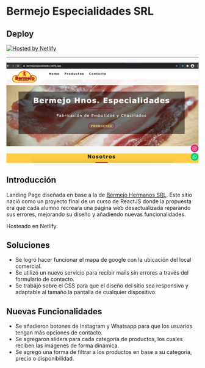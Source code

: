 # Bermejo Especialidades SRL

## Deploy
<a href="https://bermejoespecialidades.netlify.app/">
   <img src="https://img.shields.io/badge/Hosted%20by-Netlify-blueviolet?style=for-the-badge&logo=netlify" alt="Hosted by Netlify" />
</a>

---

![Bermejo](https://github.com/ChiarelliLuciano/bermejo-especialidades/blob/main/public/bermejo-especialidades.png)

## Introducción

Landing Page diseñada en base a la de [Bermejo Hermanos SRL](http://bermejo.com.ar/). Este sitio nació como un proyecto final de un curso de ReactJS donde la propuesta era que cada alumno recreara una página web desactualizada reparando sus errores, mejorando su diseño y añadiendo nuevas funcionalidades. 

Hosteado en Netlify.

## Soluciones

- Se logró hacer funcionar el mapa de google con la ubicación del local comercial.
- Se utilizó un nuevo servicio para recibir mails sin errores a través del formulario de contacto.
- Se trabajó sobre el CSS para que el diseño del sitio sea responsivo y adaptable al tamaño la pantalla de cualquier dispositivo.

## Nuevas Funcionalidades

- Se añadieron botones de Instagram y Whatsapp para que los usuarios tengan más opciones de contacto.
- Se agregaron sliders para cada categoría de productos, los cuales reciben las imágenes de forma dinámica.
- Se agregó una forma de filtrar a los productos en base a su categoria, precio o disponibilidad.
